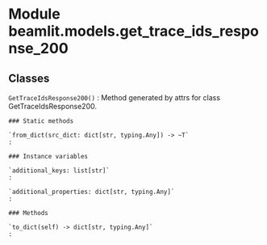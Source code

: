 Module beamlit.models.get_trace_ids_response_200
================================================

Classes
-------

`GetTraceIdsResponse200()`
:   Method generated by attrs for class GetTraceIdsResponse200.

    ### Static methods

    `from_dict(src_dict: dict[str, typing.Any]) ‑> ~T`
    :

    ### Instance variables

    `additional_keys: list[str]`
    :

    `additional_properties: dict[str, typing.Any]`
    :

    ### Methods

    `to_dict(self) ‑> dict[str, typing.Any]`
    :